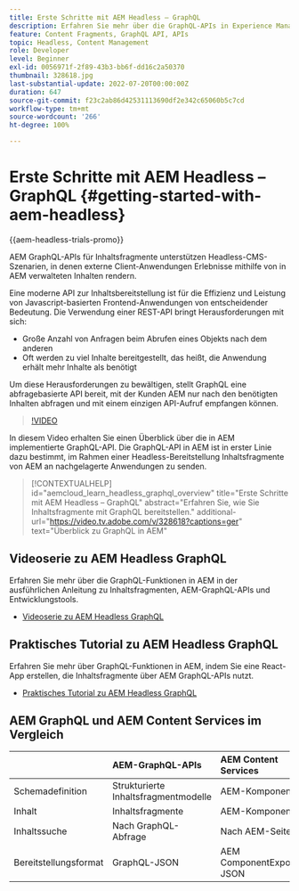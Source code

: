 ```yaml
---
title: Erste Schritte mit AEM Headless – GraphQL
description: Erfahren Sie mehr über die GraphQL-APIs in Experience Manager und ihre Funktionen.
feature: Content Fragments, GraphQL API, APIs
topic: Headless, Content Management
role: Developer
level: Beginner
exl-id: 0056971f-2f89-43b3-bb6f-dd16c2a50370
thumbnail: 328618.jpg
last-substantial-update: 2022-07-20T00:00:00Z
duration: 647
source-git-commit: f23c2ab86d42531113690df2e342c65060b5c7cd
workflow-type: tm+mt
source-wordcount: '266'
ht-degree: 100%

---
```


# Erste Schritte mit AEM Headless – GraphQL {#getting-started-with-aem-headless}

{{aem-headless-trials-promo}}

AEM GraphQL-APIs für Inhaltsfragmente 
unterstützen Headless-CMS-Szenarien, in denen externe Client-Anwendungen Erlebnisse mithilfe von in AEM verwalteten Inhalten rendern.

Eine moderne API zur Inhaltsbereitstellung ist für die Effizienz und Leistung von Javascript-basierten Frontend-Anwendungen von entscheidender Bedeutung. Die Verwendung einer REST-API bringt Herausforderungen mit sich:

* Große Anzahl von Anfragen beim Abrufen eines Objekts nach dem anderen
* Oft werden zu viel Inhalte bereitgestellt, das heißt, die Anwendung erhält mehr Inhalte als benötigt

Um diese Herausforderungen zu bewältigen, stellt GraphQL eine abfragebasierte API bereit, mit der Kunden AEM nur nach den benötigten Inhalten abfragen und mit einem einzigen API-Aufruf empfangen können.

>[!VIDEO](https://video.tv.adobe.com/v/328618?quality=12&learn=on)

In diesem Video erhalten Sie einen Überblick über die in AEM implementierte GraphQL-API. Die GraphQL-API in AEM ist in erster Linie dazu bestimmt, im Rahmen einer Headless-Bereitstellung Inhaltsfragmente von AEM an nachgelagerte Anwendungen zu senden.

>[!CONTEXTUALHELP]
>id="aemcloud_learn_headless_graphql_overview"
>title="Erste Schritte mit AEM Headless – GraphQL"
>abstract="Erfahren Sie, wie Sie Inhaltsfragmente mit GraphQL bereitstellen."
>additional-url="https://video.tv.adobe.com/v/328618?captions=ger" text="Überblick zu GraphQL in AEM"

## Videoserie zu AEM Headless GraphQL

Erfahren Sie mehr über die GraphQL-Funktionen in AEM in der ausführlichen Anleitung zu Inhaltsfragmenten, AEM-GraphQL-APIs und Entwicklungstools.

* [Videoserie zu AEM Headless GraphQL](./video-series/modeling-basics.md)

## Praktisches Tutorial zu AEM Headless GraphQL

Erfahren Sie mehr über GraphQL-Funktionen in AEM, indem Sie eine React-App erstellen, die Inhaltsfragmente über AEM GraphQL-APIs nutzt.

* [Praktisches Tutorial zu AEM Headless GraphQL](./multi-step/overview.md)

## AEM GraphQL und AEM Content Services im Vergleich

|                                | AEM-GraphQL-APIs | AEM Content Services |
|--------------------------------|:-----------------|:---------------------|
| Schemadefinition | Strukturierte Inhaltsfragmentmodelle | AEM-Komponenten |
| Inhalt | Inhaltsfragmente | AEM-Komponenten |
| Inhaltssuche | Nach GraphQL-Abfrage | Nach AEM-Seite |
| Bereitstellungsformat | GraphQL-JSON | AEM ComponentExporter-JSON |
